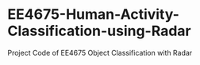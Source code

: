 # EE4675-Human-Activity-Classification-using-Radar
Project Code of EE4675 Object Classification with Radar

